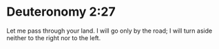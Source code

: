 # Deuteronomy 2:27

Let me pass through your land. I will go only by the road; I will turn aside neither to the right nor to the left.
